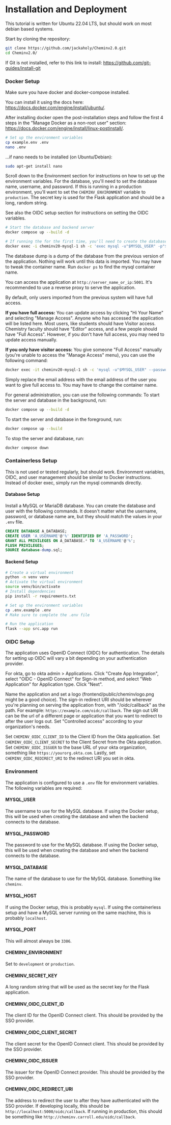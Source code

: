 # Installation and Deployment

This tutorial is written for Ubuntu 22.04 LTS, but should work on most debian based systems.

Start by cloning the repository:

```bash
git clone https://github.com/jackaholy/Cheminv2.0.git
cd Cheminv2.0/
```

If Git is not installed, refer to this link to install: https://github.com/git-guides/install-git

### Docker Setup

Make sure you have docker and docker-compose installed.

You can install it using the docs here: https://docs.docker.com/engine/install/ubuntu/.

After installing docker open the post-installation steps and follow the first 4 steps in the "Manage Docker as a non-root user" section: https://docs.docker.com/engine/install/linux-postinstall/.

```bash
# Set up the environment variables
cp example.env .env
nano .env
```

...if nano needs to be installed (on Ubuntu/Debian):

```bash
sudo apt-get install nano
```

Scroll down to the Environment section for instructions on how to set up the environment variables. For the database, you'll need to set the database name, username, and password. If this is running in a production environment, you'll want to set the `CHEMINV_ENVIRONMENT` variable to `production`. The secret key is used for the Flask application and should be a long, random string.

See also the OIDC setup section for instructions on setting the OIDC variables.

```bash
# Start the database and backend server
docker compose up --build -d

# If running the for the first time, you'll need to create the database
docker exec -i cheminv20-mysql-1 sh -c 'exec mysql -u"$MYSQL_USER" -p"$MYSQL_PASSWORD"' < database-dump.sql
```

The database dump is a dump of the database from the previous version of the application. Nothing will work until this data is imported. You may have to tweak the container name. Run `docker ps` to find the mysql container name.

You can access the application at `http://server_name_or_ip:5001`. It's recommended to use a reverse proxy to serve the application.

By default, only users imported from the previous system will have full access. 

**If you have full access:** You can update access by clicking "Hi Your Name" and selecting "Manage Access". Anyone who has accessed the application will be listed here. Most users, like students should have Visitor access. Chemistry faculty should have "Editor" access, and a few people should have "Full Access". However, if you don't have full access, you may need to update access manually.

**If you only have visitor access:** You give someone "Full Access" manually (you're unable to access the "Manage Access" menu), you can use the following command:

```bash
docker exec -it cheminv20-mysql-1 sh -c 'mysql -u"$MYSQL_USER" --password="$MYSQL_PASSWORD" -D "$MYSQL_DATABASE" -e "UPDATE User SET Permissions_ID = 1 WHERE User_Name = '\''someone@example.com'\'';"'
```

Simply replace the email address with the email address of the user you want to give full access to. You may have to change the container name.

For general administration, you can use the following commands:
To start the server and database in the background, run:

```bash
docker compose up --build -d
```

To start the server and database in the foreground, run:

```bash
docker compose up --build
```

To stop the server and database, run:

```bash
docker compose down
```

### Containerless Setup

This is not used or tested regularly, but should work. Environment variables, OIDC, and user management should be similar to Docker instructions. Instead of docker exec, simply run the mysql commands directly.

#### Database Setup

Install a MySQL or MariaDB database.
You can create the database and user with the following commands.
It doesn't matter what the username, password, or database name are,
but they should match the values in your `.env` file.

```sql
CREATE DATABASE A_DATABASE;
CREATE USER 'A_USERNAME'@'%' IDENTIFIED BY 'A_PASSWORD';
GRANT ALL PRIVILEGES ON A_DATABASE.* TO 'A_USERNAME'@'%';
FLUSH PRIVILEGES;
SOURCE database-dump.sql;
```

#### Backend Setup

```bash
# Create a virtual environment
python -m venv venv
# Activate the virtual environment
source venv/bin/activate
# Install dependencies
pip install -r requirements.txt

# Set up the environment variables
cp .env.example .env
# Make sure to complete the .env file

# Run the application
flask --app src.app run
```

### OIDC Setup

The application uses OpenID Connect (OIDC) for authentication.
The details for setting up OIDC will vary a bit depending on your authentication provider.

For okta, go to okta admin > Applications. Click "Create App Integration", select "OIDC - OpenID Connect" for Sign-in method, and select "Web Application" for Application type. Click "Next".

Name the application and set a logo (frontend/public/cheminvlogo.png might be a good choice). The sign-in redirect URI should be wherever you're planning on serving the application from, with "/oidc/callback" as the path. For example: `https://example.com/oidc/callback`. The sign out URI can be the url of a different page or application that you want to redirect to after the user logs out. Set "Controlled access" according to your organization's needs.

Set `CHEMINV_OIDC_CLIENT_ID` to the Client ID from the Okta application. Set `CHEMINV_OIDC_CLIENT_SECRET` to the Client Secret from the Okta application. Set `CHEMINV_OIDC_ISSUER` to the base URL of your okta organization, something like `https://yourorg.okta.com`. Lastly, set `CHEMINV_OIDC_REDIRECT_URI` to the redirect URI you set in okta.

### Environment

The application is configured to use a `.env` file for environment variables.
The following variables are required:

#### MYSQL_USER

The username to use for the MySQL database. If using the Docker setup, this will be used
when creating the database and when the backend connects to the database.

#### MYSQL_PASSWORD

The password to use for the MySQL database. If using the Docker setup, this will be used
when creating the database and when the backend connects to the database.

#### MYSQL_DATABASE

The name of the database to use for the MySQL database. Something like `cheminv`.

#### MYSQL_HOST

If using the Docker setup, this is probably `mysql`.
If using the containerless setup and have a MySQL server running on the same machine, this is probably `localhost`.

#### MYSQL_PORT

This will almost always be `3306`.

#### CHEMINV_ENVIRONMENT

Set to `development` or `production`.

#### CHEMINV_SECRET_KEY

A long random string that will be used as the secret key for the Flask application.

#### CHEMINV_OIDC_CLIENT_ID

The client ID for the OpenID Connect client. This should be provided by the SSO provider.

#### CHEMINV_OIDC_CLIENT_SECRET

The client secret for the OpenID Connect client. This should be provided by the SSO provider.

#### CHEMINV_OIDC_ISSUER

The issuer for the OpenID Connect provider. This should be provided by the SSO provider.

#### CHEMINV_OIDC_REDIRECT_URI

The address to redirect the user to after they have authenticated with the SSO provider.
If developing locally, this should be `http://localhost:5000/oidc/callback`.
If running in production, this should be something like `http://cheminv.carroll.edu/oidc/callback`.

